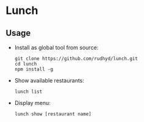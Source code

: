 # Lunch

## Usage

* Install as global tool from source:
    ```
    git clone https://github.com/rudhyd/lunch.git
    cd lunch
    npm install -g
    ```

* Show available restaurants:
    ```
    lunch list
    ```

* Display menu:
    ```
    lunch show [restaurant name]
    ```
